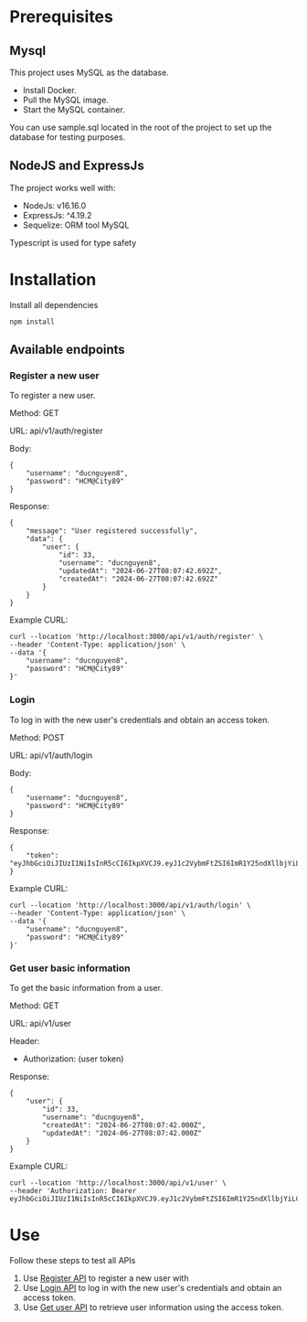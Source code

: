 

# Prerequisites
## Mysql
This project uses MySQL as the database.
- Install Docker.
- Pull the MySQL image.
- Start the MySQL container.

You can use sample.sql located in the root of the project to set up the database for testing purposes.

## NodeJS and ExpressJs
The project works well with:
- NodeJs: v16.16.0
- ExpressJs: ^4.19.2
- Sequelize: ORM tool MySQL

Typescript is used for type safety

# Installation
Install all dependencies

```
npm install
```

## Available endpoints
### <a name="ep-register"></a>Register a new user
To register a new user.

Method: GET

URL: api/v1/auth/register

Body: 
```
{
    "username": "ducnguyen8",
    "password": "HCM@City89"
}
```
Response:
```
{
    "message": "User registered successfully",
    "data": {
        "user": {
            "id": 33,
            "username": "ducnguyen8",
            "updatedAt": "2024-06-27T08:07:42.692Z",
            "createdAt": "2024-06-27T08:07:42.692Z"
        }
    }
}
```

Example CURL:
```
curl --location 'http://localhost:3000/api/v1/auth/register' \
--header 'Content-Type: application/json' \
--data '{
    "username": "ducnguyen8",
    "password": "HCM@City89"
}'
```

### <a name="ep-login"></a>Login
To log in with the new user's credentials and obtain an access token.

Method: POST

URL: api/v1/auth/login

Body: 
```
{
    "username": "ducnguyen8",
    "password": "HCM@City89"
}
```

Response:
```
{
    "token": "eyJhbGciOiJIUzI1NiIsInR5cCI6IkpXVCJ9.eyJ1c2VybmFtZSI6ImR1Y25ndXllbjYiLCJpYXQiOjE3MTk0NzU2NzgsImV4cCI6MTcxOTQ3OTI3OH0.gRqsiKa2YknsJ_PFrTEhYaJg6JVYDoFxS6ILyxPri1Y"
}
```

Example CURL:
```
curl --location 'http://localhost:3000/api/v1/auth/login' \
--header 'Content-Type: application/json' \
--data '{
    "username": "ducnguyen8",
    "password": "HCM@City89"
}'
```

### <a name="ep-get-user"></a>Get user basic information
To get the basic information from a user.

Method: GET

URL: api/v1/user

Header:
- Authorization: (user token)

Response: 
```
{
    "user": {
        "id": 33,
        "username": "ducnguyen8",
        "createdAt": "2024-06-27T08:07:42.000Z",
        "updatedAt": "2024-06-27T08:07:42.000Z"
    }
}
```

Example CURL:
```
curl --location 'http://localhost:3000/api/v1/user' \
--header 'Authorization: Bearer eyJhbGciOiJIUzI1NiIsInR5cCI6IkpXVCJ9.eyJ1c2VybmFtZSI6ImR1Y25ndXllbjYiLCJpYXQiOjE3MTk0NzU2NzgsImV4cCI6MTcxOTQ3OTI3OH0.gRqsiKa2YknsJ_PFrTEhYaJg6JVYDoFxS6ILyxPri1Y'
```

# Use
Follow these steps to test all APIs

1. Use [Register API](#ep-register) to register a new user with 
2. Use [Login API](#ep-login) to log in with the new user's credentials and obtain an access token.
3. Use [Get user API](#ep-get-user) to retrieve user information using the access token.